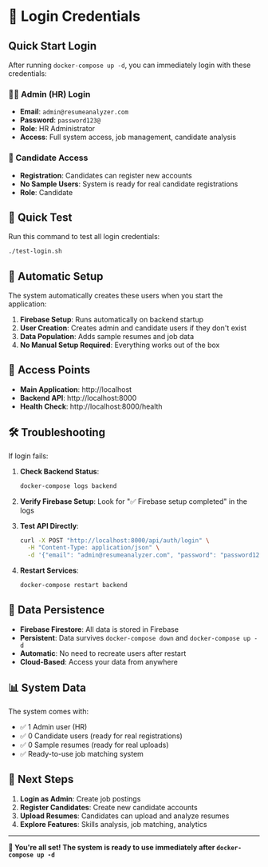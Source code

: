 # 🔐 Login Credentials

## Quick Start Login

After running `docker-compose up -d`, you can immediately login with these credentials:

### 👨‍💼 Admin (HR) Login
- **Email**: `admin@resumeanalyzer.com`
- **Password**: `password123@`
- **Role**: HR Administrator
- **Access**: Full system access, job management, candidate analysis

### 👤 Candidate Access
- **Registration**: Candidates can register new accounts
- **No Sample Users**: System is ready for real candidate registrations
- **Role**: Candidate

## 🚀 Quick Test

Run this command to test all login credentials:
```bash
./test-login.sh
```

## 🔧 Automatic Setup

The system automatically creates these users when you start the application:

1. **Firebase Setup**: Runs automatically on backend startup
2. **User Creation**: Creates admin and candidate users if they don't exist
3. **Data Population**: Adds sample resumes and job data
4. **No Manual Setup Required**: Everything works out of the box

## 📱 Access Points

- **Main Application**: http://localhost
- **Backend API**: http://localhost:8000
- **Health Check**: http://localhost:8000/health

## 🛠️ Troubleshooting

If login fails:

1. **Check Backend Status**:
   ```bash
   docker-compose logs backend
   ```

2. **Verify Firebase Setup**:
   Look for "✅ Firebase setup completed" in the logs

3. **Test API Directly**:
   ```bash
   curl -X POST "http://localhost:8000/api/auth/login" \
     -H "Content-Type: application/json" \
     -d '{"email": "admin@resumeanalyzer.com", "password": "password123@"}'
   ```

4. **Restart Services**:
   ```bash
   docker-compose restart backend
   ```

## 🔄 Data Persistence

- **Firebase Firestore**: All data is stored in Firebase
- **Persistent**: Data survives `docker-compose down` and `docker-compose up -d`
- **Automatic**: No need to recreate users after restart
- **Cloud-Based**: Access your data from anywhere

## 📊 System Data

The system comes with:
- ✅ 1 Admin user (HR)
- ✅ 0 Candidate users (ready for real registrations)
- ✅ 0 Sample resumes (ready for real uploads)
- ✅ Ready-to-use job matching system

## 🎯 Next Steps

1. **Login as Admin**: Create job postings
2. **Register Candidates**: Create new candidate accounts
3. **Upload Resumes**: Candidates can upload and analyze resumes
4. **Explore Features**: Skills analysis, job matching, analytics

---

**🎉 You're all set! The system is ready to use immediately after `docker-compose up -d`**
